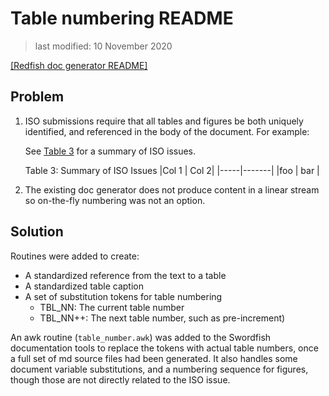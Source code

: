 # Table numbering README

> last modified: 10 November 2020

[[Redfish doc generator README]](README.md#redfish-doc-generator "README.md#redfish-doc-generator")

## Problem

1. ISO submissions require that all tables and figures be both uniquely identified, and referenced in the body of the document. For example:

    See [Table 3](#table_3) for a summary of ISO issues.

    Table 3: Summary of ISO Issues
    |Col 1 | Col 2|
    |-----|-------|
    |foo | bar |

1. The existing doc generator does not produce content in a linear stream so on-the-fly numbering was not an option.

## Solution

Routines were added to create:

- A standardized reference from the text to a table
- A standardized table caption
- A set of substitution tokens for table numbering
    - TBL_NN: The current table number
    - TBL_NN++: The next table number, such as pre-increment)

An awk routine (`table_number.awk`) was added to the Swordfish documentation tools to replace the tokens with actual table numbers, once a full set of md source files had been generated. It also handles some document variable substitutions, and a numbering sequence for figures, though those are not directly related to the ISO issue.
